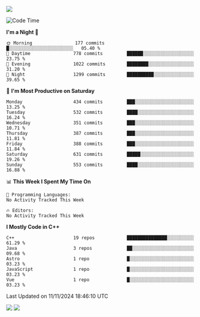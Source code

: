 ![](https://komarev.com/ghpvc/?username=lilpidgey&color=red)
<!--START_SECTION:waka-->
![Code Time](http://img.shields.io/badge/Code%20Time-1%2C491%20hrs%2018%20mins-blue)

**I'm a Night 🦉** 

```text
🌞 Morning                177 commits         █░░░░░░░░░░░░░░░░░░░░░░░░   05.40 % 
🌆 Daytime                778 commits         ██████░░░░░░░░░░░░░░░░░░░   23.75 % 
🌃 Evening                1022 commits        ████████░░░░░░░░░░░░░░░░░   31.20 % 
🌙 Night                  1299 commits        ██████████░░░░░░░░░░░░░░░   39.65 % 
```
📅 **I'm Most Productive on Saturday** 

```text
Monday                   434 commits         ███░░░░░░░░░░░░░░░░░░░░░░   13.25 % 
Tuesday                  532 commits         ████░░░░░░░░░░░░░░░░░░░░░   16.24 % 
Wednesday                351 commits         ███░░░░░░░░░░░░░░░░░░░░░░   10.71 % 
Thursday                 387 commits         ███░░░░░░░░░░░░░░░░░░░░░░   11.81 % 
Friday                   388 commits         ███░░░░░░░░░░░░░░░░░░░░░░   11.84 % 
Saturday                 631 commits         █████░░░░░░░░░░░░░░░░░░░░   19.26 % 
Sunday                   553 commits         ████░░░░░░░░░░░░░░░░░░░░░   16.88 % 
```


📊 **This Week I Spent My Time On** 

```text
💬 Programming Languages: 
No Activity Tracked This Week

🔥 Editors: 
No Activity Tracked This Week
```

**I Mostly Code in C++** 

```text
C++                      19 repos            ███████████████░░░░░░░░░░   61.29 % 
Java                     3 repos             ██░░░░░░░░░░░░░░░░░░░░░░░   09.68 % 
Astro                    1 repo              █░░░░░░░░░░░░░░░░░░░░░░░░   03.23 % 
JavaScript               1 repo              █░░░░░░░░░░░░░░░░░░░░░░░░   03.23 % 
Vue                      1 repo              █░░░░░░░░░░░░░░░░░░░░░░░░   03.23 % 
```




 Last Updated on 11/11/2024 18:46:10 UTC
<!--END_SECTION:waka-->
![](https://hit.yhype.me/github/profile?user_id=42968544)
![](https://komarev.com/ghpvc/?lilpidgey)
